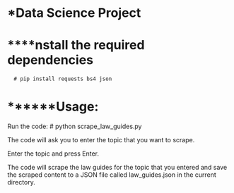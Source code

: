 # ***Data Science Project**

# ****nstall the required dependencies
      # pip install requests bs4 json

# ******Usage:

Run the code:
      #  python scrape_law_guides.py
      
The code will ask you to enter the topic that you want to scrape.

Enter the topic and press Enter.

The code will scrape the law guides for the topic that you entered and save the scraped content to a JSON file called law_guides.json in the current directory.

